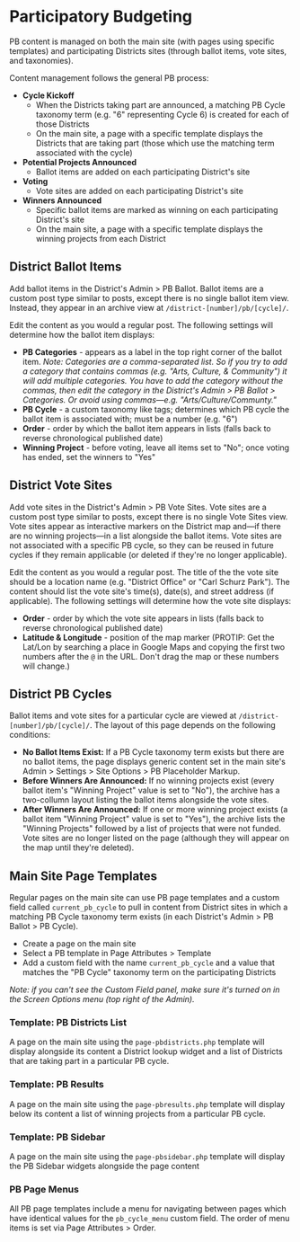 # Participatory Budgeting

PB content is managed on both the main site (with pages using specific templates) and participating Districts sites (through ballot items, vote sites, and taxonomies).

Content management follows the general PB process:

* **Cycle Kickoff**
  * When the Districts taking part are announced, a matching PB Cycle taxonomy term (e.g. "6" representing Cycle 6) is created for each of those Districts
  * On the main site, a page with a specific template displays the Districts that are taking part (those which use the matching term associated with the cycle)
* **Potential Projects Announced**
  * Ballot items are added on each participating District's site
* **Voting**
  * Vote sites are added on each participating District's site
* **Winners Announced**
  * Specific ballot items are marked as winning on each participating District's site
  * On the main site, a page with a specific template displays the winning projects from each District

## District Ballot Items

Add ballot items in the District's Admin > PB Ballot. Ballot items are a custom post type similar to posts, except there is no single ballot item view. Instead, they appear in an archive view at `/district-[number]/pb/[cycle]/`.

Edit the content as you would a regular post. The following settings will determine how the ballot item displays:

* **PB Categories** - appears as a label in the top right corner of the ballot item. _Note: Categories are a comma-separated list. So if you try to add a category that contains commas (e.g. "Arts, Culture, & Community") it will add multiple categories. You have to add the category without the commas, then edit the category in the District's Admin > PB Ballot > Categories. Or avoid using commas—e.g. "Arts/Culture/Communty."_
* **PB Cycle** - a custom taxonomy like tags; determines which PB cycle the ballot item is associated with; must be a number (e.g. "6")
* **Order** - order by which the ballot item appears in lists (falls back to reverse chronological published date)
* **Winning Project** - before voting, leave all items set to "No"; once voting has ended, set the winners to "Yes"

## District Vote Sites

Add vote sites in the District's Admin > PB Vote Sites. Vote sites are a custom post type similar to posts, except there is no single Vote Sites view. Vote sites appear as interactive markers on the District map and—if there are no winning projects—in a list alongside the ballot items. Vote sites are not associated with a specific PB cycle, so they can be reused in future cycles if they remain applicable (or deleted if they're no longer applicable).

Edit the content as you would a regular post. The title of the the vote site should be a location name (e.g. "District Office" or "Carl Schurz Park"). The content should list the vote site's time(s), date(s), and street address (if applicable). The following settings will determine how the vote site displays:

* **Order** - order by which the vote site appears in lists (falls back to reverse chronological published date)
* **Latitude & Longitude** - position of the map marker (PROTIP: Get the Lat/Lon by searching a place in Google Maps and copying the first two numbers after the `@` in the URL. Don't drag the map or these numbers will change.)

## District PB Cycles

Ballot items and vote sites for a particular cycle are viewed at `/district-[number]/pb/[cycle]/`. The layout of this page depends on the following conditions:

* **No Ballot Items Exist:** If a PB Cycle taxonomy term exists but there are no ballot items, the page displays generic content set in the main site's Admin > Settings > Site Options > PB Placeholder Markup.
* **Before Winners Are Announced:** If no winning projects exist (every ballot item's "Winning Project" value is set to "No"), the archive has a two-collumn layout listing the ballot items alongside the vote sites.
* **After Winners Are Announced:** If one or more winning project exists (a ballot item "Winning Project" value is set to "Yes"), the archive lists the "Winning Projects" followed by a list of projects that were not funded. Vote sites are no longer listed on the page (although they will appear on the map until they're deleted).

## Main Site Page Templates

Regular pages on the main site can use PB page templates and a custom field called `current_pb_cycle` to pull in content from District sites in which a matching PB Cycle taxonomy term exists (in each District's Admin > PB Ballot > PB Cycle).

* Create a page on the main site
* Select a PB template in Page Attributes > Template
* Add a custom field with the name `current_pb_cycle` and a value that matches the "PB Cycle" taxonomy term on the participating Districts

_Note: if you can't see the Custom Field panel, make sure it's turned on in the Screen Options menu (top right of the Admin)._

### Template: PB Districts List

A page on the main site using the `page-pbdistricts.php` template will display alongside its content a District lookup widget and a list of Districts that are taking part in a particular PB cycle.

### Template: PB Results

A page on the main site using the `page-pbresults.php` template will display below its content a list of winning projects from a particular PB cycle.

### Template: PB Sidebar

A page on the main site using the `page-pbsidebar.php` template will display the PB Sidebar widgets alongside the page content

### PB Page Menus

All PB page templates include a menu for navigating between pages which have identical values for the `pb_cycle_menu` custom field. The order of menu items is set via Page Attributes > Order.
